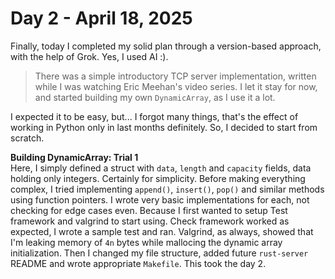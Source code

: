 # Day 2 - April 18, 2025

Finally, today I completed my solid plan through a version-based approach, with the help of Grok. Yes, I used AI :).

> There was a simple introductory TCP server implementation, written while I was watching Eric Meehan's video series. I let it stay for now, and started building my own `DynamicArray`, as I use it a lot.

I expected it to be easy, but... I forgot many things, that's the effect of working in Python only in last months definitely. So, I decided to start from scratch.

**Building DynamicArray: Trial 1**  
Here, I simply defined a struct with `data`, `length` and `capacity` fields, data holding only integers. Certainly for simplicity. Before making everything complex, I tried implementing `append()`, `insert()`, `pop()` and similar methods using function pointers. I wrote very basic implementations for each, not checking for edge cases even. Because I first wanted to setup Test framework and valgrind to start using.
Check framework worked as expected, I wrote a sample test and ran. Valgrind, as always, showed that I'm leaking memory of `4n` bytes while mallocing the dynamic array initialization.
Then I changed my file structure, added future `rust-server` README and wrote appropriate `Makefile`. This took the day 2.